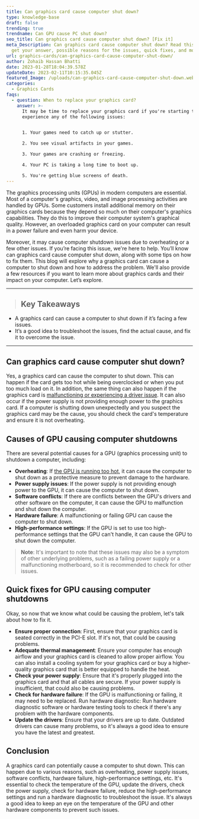 ```yaml
---
title: Can graphics card cause computer shut down?
type: knowledge-base
draft: false
trending: true
trendname: Can GPU cause PC shut down?
seo_title: Can graphics card cause computer shut down? [Fix it]
meta_Description: Can graphics card cause computer shut down? Read this post to
  get your answer, possible reasons for the issues, quick fixes, and more.
url: graphics-cards/can-graphics-card-cause-computer-shut-down/
author: Zohaib Hassan Bhatti
date: 2023-01-28T18:04:39.578Z
updateDate: 2023-02-11T10:15:35.045Z
featured_Image: /uploads/can-graphics-card-cause-computer-shut-down.webp
categories:
  - Graphics Cards
faqs:
  - question: When to replace your graphics card?
    answer: >-
      It may be time to replace your graphics card if you're starting to
      experience any of the following issues:


      1. Your games need to catch up or stutter.

      2. You see visual artifacts in your games.

      3. Your games are crashing or freezing.

      4. Your PC is taking a long time to boot up.

      5. You're getting blue screens of death.
---
```

The graphics processing units (GPUs) in modern computers are essential. Most of a computer's graphics, video, and image processing activities are handled by GPUs. Some customers install additional memory on their graphics cards because they depend so much on their computer's graphics capabilities. They do this to improve their computer system's graphical quality. However, an overloaded graphics card on your computer can result in a power failure and even harm your device.

Moreover, it may cause computer shutdown issues due to overheating or a few other issues. If you’re facing this issue, we're here to help. You’ll know can graphics card cause computer shut down, along with some tips on how to fix them. This blog will explore why a graphics card can cause a computer to shut down and how to address the problem. We'll also provide a few resources if you want to learn more about graphics cards and their impact on your computer. Let’s explore. 

- - -

> ## Key Takeaways

* A graphics card can cause a computer to shut down if it’s facing a few issues.
* It’s a good idea to troubleshoot the issues, find the actual cause, and fix it to overcome the issue.

- - -

## Can graphics card cause computer shut down?

Yes, a graphics card can cause the computer to shut down. This can happen if the card gets too hot while being overclocked or when you put too much load on it. In addition, the same thing can also happen if the graphics card is [malfunctioning or experiencing a driver issue](https://pcideaz.com/graphics-cards/will-graphics-card-work-without-drivers/). It can also occur if the power supply is not providing enough power to the graphics card. If a computer is shutting down unexpectedly and you suspect the graphics card may be the cause, you should check the card's temperature and ensure it is not overheating. 

## Causes of GPU causing computer shutdowns

There are several potential causes for a GPU (graphics processing unit) to shutdown a computer, including:

* **Overheating**: If [the GPU is running too hot](https://pcideaz.com/graphics-cards/graphics-card-is-overheating/), it can cause the computer to shut down as a protective measure to prevent damage to the hardware.
* **Power supply issues**: If the power supply is not providing enough power to the GPU, it can cause the computer to shut down.
* **Software conflicts**: If there are conflicts between the GPU's drivers and other software on the computer, it can cause the GPU to malfunction and shut down the computer.
* **Hardware failure**: A malfunctioning or failing GPU can cause the computer to shut down.
* **High-performance settings**: If the GPU is set to use too high-performance settings that the GPU can't handle, it can cause the GPU to shut down the computer.

> **Note**: It's important to note that these issues may also be a symptom of other underlying problems, such as a failing power supply or a malfunctioning motherboard, so it is recommended to check for other issues.

## Quick fixes for GPU causing computer shutdowns

Okay, so now that we know what could be causing the problem, let's talk about how to fix it.

* **Ensure proper connection**: First, ensure that your graphics card is seated correctly in the PCI-E slot. If it's not, that could be causing problems.
* **Adequate thermal management**: Ensure your computer has enough airflow and your graphics card is cleaned to allow proper airflow. You can also install a cooling system for your graphics card or buy a higher-quality graphics card that is better equipped to handle the heat.
* **Check your power supply**: Ensure that it's properly plugged into the graphics card and that all cables are secure. If your power supply is insufficient, that could also be causing problems.
* **Check for hardware failure**: If the GPU is malfunctioning or failing, it may need to be replaced. Run hardware diagnostic: Run hardware diagnostic software or hardware testing tools to check if there's any problem with the hardware components.
* **Update the drivers**: Ensure that your drivers are up to date. Outdated drivers can cause many problems, so it's always a good idea to ensure you have the latest and greatest.

## Conclusion

A graphics card can potentially cause a computer to shut down. This can happen due to various reasons, such as overheating, power supply issues, software conflicts, hardware failure, high-performance settings, etc. It's essential to check the temperature of the GPU, update the drivers, check the power supply, check for hardware failure, reduce the high-performance settings and run a hardware diagnostic to troubleshoot the issue. It's always a good idea to keep an eye on the temperature of the GPU and other hardware components to prevent such issues.
